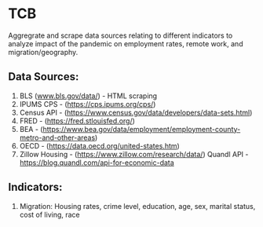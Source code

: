 # TCB
Aggregrate and scrape data sources relating to different indicators to analyze impact of the pandemic on employment rates, remote work, and migration/geography.

## Data Sources:
1. BLS (www.bls.gov/data/) - HTML scraping
2. IPUMS CPS - (https://cps.ipums.org/cps/)
3. Census API - (https://www.census.gov/data/developers/data-sets.html)
4. FRED - (https://fred.stlouisfed.org/)
5. BEA - (https://www.bea.gov/data/employment/employment-county-metro-and-other-areas)
6. OECD - (https://data.oecd.org/united-states.htm)
7. Zillow Housing - (https://www.zillow.com/research/data/)
Quandl API - https://blog.quandl.com/api-for-economic-data

## Indicators:
1. Migration: Housing rates, crime level, education, age, sex, marital status, cost of living, race
